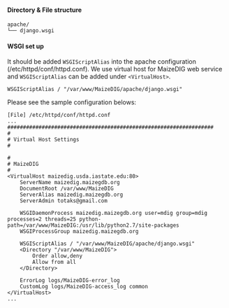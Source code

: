 
#### Directory & File structure

```
apache/
└── django.wsgi
```  

#### WSGI set up

It should be added `WSGIScriptAlias` into the apache configuration (/etc/httpd/conf/httpd.conf). 
We use virtual host for MaizeDIG web service and 
`WSGIScriptAlias` can be added under `<VirtualHost>`. 

    WSGIScriptAlias / "/var/www/MaizeDIG/apache/django.wsgi"
        
Please see the sample configuration belows:

    [File] /etc/httpd/conf/httpd.conf
    ...
    ##################################################################
    #
    # Virtual Host Settings
    #
    
    #
    # MaizeDIG
    #
    <VirtualHost maizedig.usda.iastate.edu:80>
        ServerName maizedig.maizegdb.org
        DocumentRoot /var/www/MaizeDIG
        ServerAlias maizedig.maizegdb.org
        ServerAdmin totaks@gmail.com
            
        WSGIDaemonProcess maizedig.maizegdb.org user=mdig group=mdig processes=2 threads=25 python-path=/var/www/MaizeDIG:/usr/lib/python2.7/site-packages
        WSGIProcessGroup maizedig.maizegdb.org
        
        WSGIScriptAlias / "/var/www/MaizeDIG/apache/django.wsgi"
        <Directory "/var/www/MaizeDIG">
            Order allow,deny
            Allow from all
        </Directory>

        ErrorLog logs/MaizeDIG-error_log
        CustomLog logs/MaizeDIG-access_log common
    </VirtualHost>
    ...


